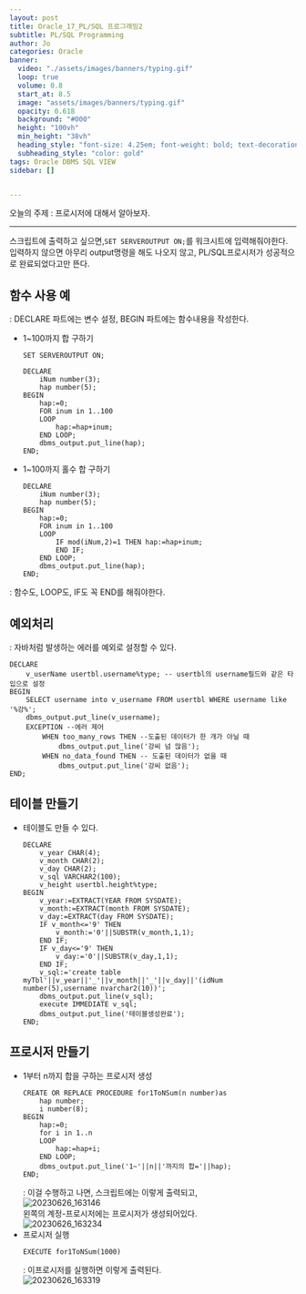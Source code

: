 ```yaml
---
layout: post
title: Oracle_17_PL/SQL 프로그래밍2
subtitle: PL/SQL Programming
author: Jo
categories: Oracle
banner:
  video: "./assets/images/banners/typing.gif"
  loop: true
  volume: 0.8
  start_at: 8.5
  image: "assets/images/banners/typing.gif"
  opacity: 0.618
  background: "#000"
  height: "100vh"
  min_height: "38vh"
  heading_style: "font-size: 4.25em; font-weight: bold; text-decoration: underline"
  subheading_style: "color: gold"
tags: Oracle DBMS SQL VIEW
sidebar: []


---
```


오늘의 주제 : 프로시저에 대해서 알아보자. <br>
 * * *

스크립트에 출력하고 싶으면,``SET SERVEROUTPUT ON;``를 워크시트에 입력해줘야한다.<br>
입력하지 않으면 아무리 output명령을 해도 나오지 않고, PL/SQL프로시저가 성공적으로 완료되었다고만 뜬다.<br>

## 함수 사용 예
: DECLARE 파트에는 변수 설정, BEGIN 파트에는 함수내용을 작성한다.
- 1~100까지 합 구하기
  ```oracle
  SET SERVEROUTPUT ON;
  
  DECLARE
      iNum number(3);
      hap number(5);
  BEGIN
      hap:=0;
      FOR inum in 1..100
      LOOP
          hap:=hap+inum;
      END LOOP;
      dbms_output.put_line(hap);
  END;
  ```

- 1~100까지 홀수 합 구하기
  ```oracle
  DECLARE
      iNum number(3);
      hap number(5);
  BEGIN
      hap:=0;
      FOR inum in 1..100
      LOOP
          IF mod(iNum,2)=1 THEN hap:=hap+inum;
          END IF;
      END LOOP;
      dbms_output.put_line(hap);
  END;
  ```
: 함수도, LOOP도, IF도 꼭 END를 해줘야한다.<br>

## 예외처리
: 자바처럼 발생하는 에러를 예외로 설정할 수 있다.
```oracle
DECLARE
    v_userName usertbl.username%type; -- usertbl의 username필드와 같은 타입으로 설정
BEGIN
    SELECT username into v_username FROM usertbl WHERE username like '%강%';
    dbms_output.put_line(v_username);
    EXCEPTION --에러 제어
        WHEN too_many_rows THEN --도출된 데이터가 한 개가 아닐 때
            dbms_output.put_line('강씨 넘 많음');    
        WHEN no_data_found THEN -- 도출된 데이터가 없을 때
            dbms_output.put_line('강씨 없음');
END;
```
## 테이블 만들기
- 테이블도 만들 수 있다.
  ```oracle
  DECLARE
      v_year CHAR(4);
      v_month CHAR(2);
      v_day CHAR(2);
      v_sql VARCHAR2(100);
      v_height usertbl.height%type;
  BEGIN
      v_year:=EXTRACT(YEAR FROM SYSDATE);
      v_month:=EXTRACT(month FROM SYSDATE);
      v_day:=EXTRACT(day FROM SYSDATE);
      IF v_month<='9' THEN
          v_month:='0'||SUBSTR(v_month,1,1);
      END IF;
      IF v_day<='9' THEN
          v_day:='0'||SUBSTR(v_day,1,1);
      END IF; 
      v_sql:='create table myTbl'||v_year||'_'||v_month||'_'||v_day||'(idNum number(5),username nvarchar2(10))';
      dbms_output.put_line(v_sql);
      execute IMMEDIATE v_sql;
      dbms_output.put_line('테이블생성완료');
  END;
  ```

## 프로시저 만들기
- 1부터 n까지 합을 구하는 프로시저 생성
  ```oracle
  CREATE OR REPLACE PROCEDURE for1ToNSum(n number)as
      hap number;
      i number(8);
  BEGIN 
      hap:=0;
      for i in 1..n
      LOOP
          hap:=hap+i;
      END LOOP;
      dbms_output.put_line('1~'||n||'까지의 합='||hap);
  END;
  ```
  : 이걸 수행하고 나면, 스크립트에는 이렇게 출력되고,<br>
   ![20230626_163146](https://github.com/CheeseYoung/cheeseyoung.github.io/assets/132384527/a5f5f549-ac3c-4839-9473-521637e78ae6) <br>
   왼쪽의 계정-프로시저에는 프로시저가 생성되어있다.<br>
   ![20230626_163234](https://github.com/CheeseYoung/cheeseyoung.github.io/assets/132384527/b88d3844-e7c4-44f4-9b4c-6b3fba35f4c8) <br>
- 프로시저 실행
  ```oracle
  EXECUTE for1ToNSum(1000)
  ```
  : 이프로시저를 실행하면 이렇게 출력된다.<br>
![20230626_163319](https://github.com/CheeseYoung/cheeseyoung.github.io/assets/132384527/62845be6-e627-4e24-9908-4049804cfcb6) <br>



  





